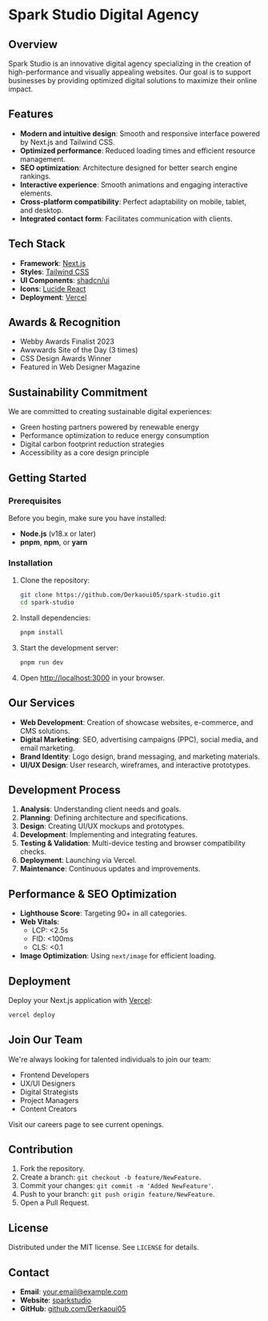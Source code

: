 # Spark Studio Digital Agency

<!-- ![Spark Studio Digital Agency](public/images/logo.png) -->

## Overview

Spark Studio is an innovative digital agency specializing in the creation of high-performance and visually appealing websites. Our goal is to support businesses by providing optimized digital solutions to maximize their online impact.

## Features

- **Modern and intuitive design**: Smooth and responsive interface powered by Next.js and Tailwind CSS.
- **Optimized performance**: Reduced loading times and efficient resource management.
- **SEO optimization**: Architecture designed for better search engine rankings.
- **Interactive experience**: Smooth animations and engaging interactive elements.
- **Cross-platform compatibility**: Perfect adaptability on mobile, tablet, and desktop.
- **Integrated contact form**: Facilitates communication with clients.

## Tech Stack

- **Framework**: [Next.js](https://nextjs.org/)
- **Styles**: [Tailwind CSS](https://tailwindcss.com/)
- **UI Components**: [shadcn/ui](https://ui.shadcn.com/)
- **Icons**: [Lucide React](https://lucide.dev/)
- **Deployment**: [Vercel](https://vercel.com/)

## Awards & Recognition

- Webby Awards Finalist 2023
- Awwwards Site of the Day (3 times)
- CSS Design Awards Winner
- Featured in Web Designer Magazine

## Sustainability Commitment

We are committed to creating sustainable digital experiences:

- Green hosting partners powered by renewable energy
- Performance optimization to reduce energy consumption
- Digital carbon footprint reduction strategies
- Accessibility as a core design principle

## Getting Started

### Prerequisites

Before you begin, make sure you have installed:
- **Node.js** (v18.x or later)
- **pnpm**, **npm**, or **yarn**

### Installation

1. Clone the repository:
   ```bash
   git clone https://github.com/Derkaoui05/spark-studio.git
   cd spark-studio
   ```
2. Install dependencies:
   ```bash
   pnpm install
   ```
3. Start the development server:
   ```bash
   pnpm run dev
   ```
4. Open [http://localhost:3000](http://localhost:3000) in your browser.


## Our Services

- **Web Development**: Creation of showcase websites, e-commerce, and CMS solutions.
- **Digital Marketing**: SEO, advertising campaigns (PPC), social media, and email marketing.
- **Brand Identity**: Logo design, brand messaging, and marketing materials.
- **UI/UX Design**: User research, wireframes, and interactive prototypes.

## Development Process

1. **Analysis**: Understanding client needs and goals.
2. **Planning**: Defining architecture and specifications.
3. **Design**: Creating UI/UX mockups and prototypes.
4. **Development**: Implementing and integrating features.
5. **Testing & Validation**: Multi-device testing and browser compatibility checks.
6. **Deployment**: Launching via Vercel.
7. **Maintenance**: Continuous updates and improvements.

## Performance & SEO Optimization

- **Lighthouse Score**: Targeting 90+ in all categories.
- **Web Vitals**:
  - LCP: <2.5s
  - FID: <100ms
  - CLS: <0.1
- **Image Optimization**: Using `next/image` for efficient loading.

## Deployment

Deploy your Next.js application with [Vercel](https://vercel.com/new):

```bash
vercel deploy
```

## Join Our Team

We're always looking for talented individuals to join our team:

- Frontend Developers
- UX/UI Designers
- Digital Strategists
- Project Managers
- Content Creators

Visit our careers page to see current openings.

## Contribution

1. Fork the repository.
2. Create a branch: `git checkout -b feature/NewFeature`.
3. Commit your changes: `git commit -m 'Added NewFeature'`.
4. Push to your branch: `git push origin feature/NewFeature`.
5. Open a Pull Request.

## License

Distributed under the MIT license. See `LICENSE` for details.

## Contact

- **Email**: [your.email@example.com](mailto:derkaouidevl@gmail.com)
- **Website**: [sparkstudio](http://sparkstudio.vercel.app)
- **GitHub**: [github.com/Derkaoui05](https://github.com/Derkaoui05/spark-studio)
